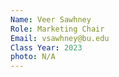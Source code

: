 ```yaml
---
Name: Veer Sawhney
Role: Marketing Chair
Email: vsawhney@bu.edu
Class Year: 2023
photo: N/A
---
```


